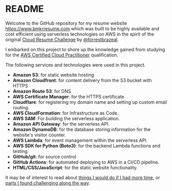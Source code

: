 # README

Welcome to the GitHub repository for my resume website <https://www.bmkrresume.com> which was built to be highly available and cost efficient using serverless technologies on AWS in the spirit of the original [Cloud Resume Challenge](https://cloudresumechallenge.dev/docs/the-challenge/aws/) by [@forrestbrazeal](https://twitter.com/forrestbrazeal).

I embarked on this project to shore up the knowledge gained from studying for the [AWS Certified Cloud Practitioner](https://aws.amazon.com/certification/certified-cloud-practitioner/) qualification.

The following services and technologies were used in this project.

* **Amazon S3**: for static website hosting
* **Amazon Cloudfront**: for content delivery from the S3 bucket with HTTPS
* **Amazon Route 53**: for DNS
* **AWS Certificate Manager**: for the HTTPS certificate
* **Cloudflare**: for registering my domain name and setting up custom email routing.
* **AWS CloudFormation**: for Infrastructure as Code.
* **AWS SAM**: For building the serverless application.
* **Amazon API Gateway**: for the serverless API.
* **Amazon DynamoDB**: for the database storing information for the website's visitor counter.
* **AWS Lambda**: for event management within the serverless API.
* **AWS SDK for Python (Boto3)**: for the backend Lambda functions and testing.
* **GitHub/git**: for source control
* **GitHub Actions**: for automated deploying to AWS in a CI/CD pipeline.
* **HTML/CSS/JavaScript**: for the static website functionality.

It may be of interest to read about [things I would do if I had more time](notes/If%20I%20had%20more%20time.md), or [parts I found challenging along the way](notes/Challenging%20parts.md).
